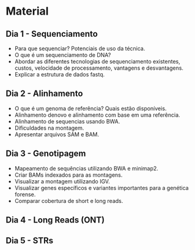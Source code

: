 # Material

## Dia 1 - Sequenciamento

- Para que sequenciar? Potenciais de uso da técnica.
- O que é um sequenciamento de DNA?
- Abordar as diferentes tecnologias de sequenciamento existentes, custos, velocidade de processamento, vantagens e desvantagens.
- Explicar a estrutura de dados fastq.

## Dia 2 - Alinhamento

- O que é um genoma de referência? Quais estão disponíveis.
- Alinhamento denovo e alinhamento com base em uma referência.
- Alinhamento de sequencias usando BWA.
- Dificuldades na montagem.
- Apresentar arquivos SAM e BAM.

## Dia 3 - Genotipagem

- Mapeamento de sequências utilizando BWA e minimap2.
- Criar BAMs indexados para as montagens.
- Visualizar a montagem utilizando IGV. 
- Visualizar genes específicos e variantes importantes para a genética forense.
- Comparar cobertura de short e long reads.


## Dia 4 - Long Reads (ONT)

## Dia 5 - STRs
